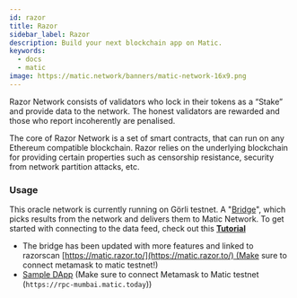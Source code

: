 ```yaml
---
id: razor
title: Razor
sidebar_label: Razor
description: Build your next blockchain app on Matic.
keywords:
  - docs
  - matic
image: https://matic.network/banners/matic-network-16x9.png 
---
```

Razor Network consists of validators who lock in their tokens as a “Stake” and provide data to the network. The honest validators are rewarded and those who report incoherently are penalised.

The core of Razor Network is a set of smart contracts, that can run on any Ethereum compatible blockchain. Razor relies on the underlying blockchain for providing certain properties such as censorship resistance, security from network partition attacks, etc.

### Usage

This oracle network is currently running on Görli testnet. A "[Bridge](https://github.com/razor-network/bridge)", which picks results from the network and delivers them to Matic Network. To get started with connecting to the data feed, check out this **[Tutorial](https://docs.razor.network/tutorial/matic/)**

- The bridge has been updated with more features and linked to razorscan [https://matic.razor.to/](https://matic.razor.to/) (Make sure to connect metamask to matic testnet!)
- [Sample DApp](https://matic-king.netlify.com/) (Make sure to connect Metamask to Matic testnet (`https://rpc-mumbai.matic.today`))
